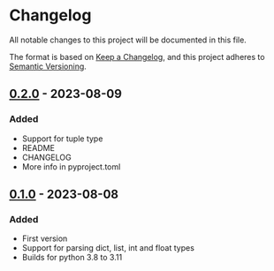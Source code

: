 # Changelog

All notable changes to this project will be documented in this file.

The format is based on [Keep a Changelog](https://keepachangelog.com/en/1.0.0/),
and this project adheres to [Semantic Versioning](https://semver.org/spec/v2.0.0.html).

## [0.2.0](https://github.com/liander-medeiros/lienv-py/releases/tag/0.2.0) - 2023-08-09

### Added

- Support for tuple type
- README
- CHANGELOG
- More info in pyproject.toml

## [0.1.0](https://github.com/liander-medeiros/lienv-py/releases/tag/0.1.0) - 2023-08-08

### Added

- First version
- Support for parsing dict, list, int and float types
- Builds for python 3.8 to 3.11
